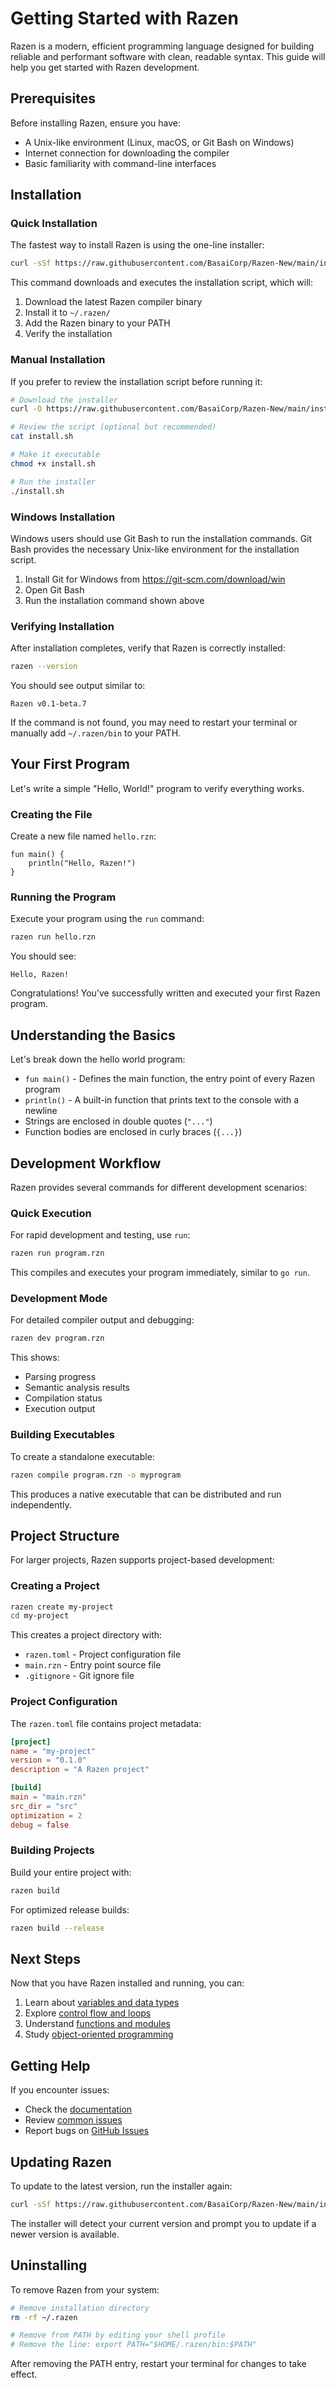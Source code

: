 # Getting Started with Razen

Razen is a modern, efficient programming language designed for building reliable and performant software with clean, readable syntax. This guide will help you get started with Razen development.

## Prerequisites

Before installing Razen, ensure you have:

- A Unix-like environment (Linux, macOS, or Git Bash on Windows)
- Internet connection for downloading the compiler
- Basic familiarity with command-line interfaces

## Installation

### Quick Installation

The fastest way to install Razen is using the one-line installer:

```bash
curl -sSf https://raw.githubusercontent.com/BasaiCorp/Razen-New/main/install.sh | bash
```

This command downloads and executes the installation script, which will:
1. Download the latest Razen compiler binary
2. Install it to `~/.razen/`
3. Add the Razen binary to your PATH
4. Verify the installation

### Manual Installation

If you prefer to review the installation script before running it:

```bash
# Download the installer
curl -O https://raw.githubusercontent.com/BasaiCorp/Razen-New/main/install.sh

# Review the script (optional but recommended)
cat install.sh

# Make it executable
chmod +x install.sh

# Run the installer
./install.sh
```

### Windows Installation

Windows users should use Git Bash to run the installation commands. Git Bash provides the necessary Unix-like environment for the installation script.

1. Install Git for Windows from https://git-scm.com/download/win
2. Open Git Bash
3. Run the installation command shown above

### Verifying Installation

After installation completes, verify that Razen is correctly installed:

```bash
razen --version
```

You should see output similar to:
```
Razen v0.1-beta.7
```

If the command is not found, you may need to restart your terminal or manually add `~/.razen/bin` to your PATH.

## Your First Program

Let's write a simple "Hello, World!" program to verify everything works.

### Creating the File

Create a new file named `hello.rzn`:

```razen
fun main() {
    println("Hello, Razen!")
}
```

### Running the Program

Execute your program using the `run` command:

```bash
razen run hello.rzn
```

You should see:
```
Hello, Razen!
```

Congratulations! You've successfully written and executed your first Razen program.

## Understanding the Basics

Let's break down the hello world program:

- `fun main()` - Defines the main function, the entry point of every Razen program
- `println()` - A built-in function that prints text to the console with a newline
- Strings are enclosed in double quotes (`"..."`)
- Function bodies are enclosed in curly braces (`{...}`)

## Development Workflow

Razen provides several commands for different development scenarios:

### Quick Execution

For rapid development and testing, use `run`:

```bash
razen run program.rzn
```

This compiles and executes your program immediately, similar to `go run`.

### Development Mode

For detailed compiler output and debugging:

```bash
razen dev program.rzn
```

This shows:
- Parsing progress
- Semantic analysis results
- Compilation status
- Execution output

### Building Executables

To create a standalone executable:

```bash
razen compile program.rzn -o myprogram
```

This produces a native executable that can be distributed and run independently.

## Project Structure

For larger projects, Razen supports project-based development:

### Creating a Project

```bash
razen create my-project
cd my-project
```

This creates a project directory with:
- `razen.toml` - Project configuration file
- `main.rzn` - Entry point source file
- `.gitignore` - Git ignore file

### Project Configuration

The `razen.toml` file contains project metadata:

```toml
[project]
name = "my-project"
version = "0.1.0"
description = "A Razen project"

[build]
main = "main.rzn"
src_dir = "src"
optimization = 2
debug = false
```

### Building Projects

Build your entire project with:

```bash
razen build
```

For optimized release builds:

```bash
razen build --release
```

## Next Steps

Now that you have Razen installed and running, you can:

1. Learn about [variables and data types](variables-datatypes.md)
2. Explore [control flow and loops](control-flow.md)
3. Understand [functions and modules](functions-modules.md)
4. Study [object-oriented programming](oop.md)

## Getting Help

If you encounter issues:

- Check the [documentation](README.md)
- Review [common issues](troubleshooting.md)
- Report bugs on [GitHub Issues](https://github.com/BasaiCorp/Razen-New/issues)

## Updating Razen

To update to the latest version, run the installer again:

```bash
curl -sSf https://raw.githubusercontent.com/BasaiCorp/Razen-New/main/install.sh | bash
```

The installer will detect your current version and prompt you to update if a newer version is available.

## Uninstalling

To remove Razen from your system:

```bash
# Remove installation directory
rm -rf ~/.razen

# Remove from PATH by editing your shell profile
# Remove the line: export PATH="$HOME/.razen/bin:$PATH"
```

After removing the PATH entry, restart your terminal for changes to take effect.
